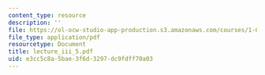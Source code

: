 ```yaml
---
content_type: resource
description: ''
file: https://ol-ocw-studio-app-production.s3.amazonaws.com/courses/1-033-mechanics-of-material-systems-an-energy-approach-fall-2003/e3cc5c8a5bae3f6d3297dc9fdff70a03_lecture_iii_5.pdf
file_type: application/pdf
resourcetype: Document
title: lecture_iii_5.pdf
uid: e3cc5c8a-5bae-3f6d-3297-dc9fdff70a03
---
```

